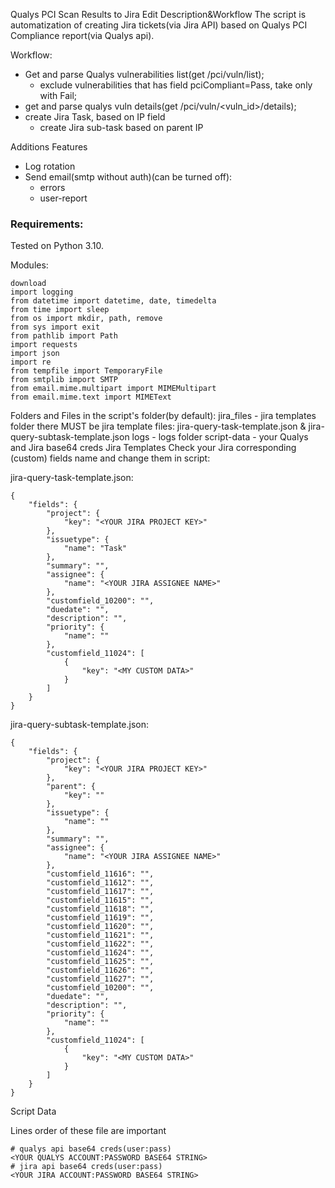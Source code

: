 Qualys PCI Scan Results to Jira
Edit
Description&Workflow
The script is automatization of creating Jira tickets(via Jira API) based on Qualys PCI Compliance report(via Qualys api).

Workflow:
* Get and parse Qualys vulnerabilities list(get /pci/vuln/list);
  * exclude vulnerabilities that has field pciCompliant=Pass, take only with Fail;
* get and parse qualys vuln details(get /pci/vuln/<vuln_id>/details);
* create Jira Task, based on IP field
  * create Jira sub-task based on parent IP

Additions Features
* Log rotation
* Send email(smtp without auth)(can be turned off):
  * errors
  * user-report

<h3>Requirements:</h3>

Tested on Python 3.10.

Modules:
```
download
import logging
from datetime import datetime, date, timedelta
from time import sleep
from os import mkdir, path, remove
from sys import exit
from pathlib import Path
import requests
import json
import re
from tempfile import TemporaryFile
from smtplib import SMTP
from email.mime.multipart import MIMEMultipart
from email.mime.text import MIMEText
```

Folders and Files in the script's folder(by default):
jira_files - jira templates folder
there MUST be jira template files: jira-query-task-template.json & jira-query-subtask-template.json
logs - logs folder
script-data - your Qualys and Jira base64 creds
Jira Templates
Check your Jira corresponding (custom) fields name and change them in script:

jira-query-task-template.json:
```
{
    "fields": {
        "project": {
            "key": "<YOUR JIRA PROJECT KEY>"
        },
        "issuetype": {
            "name": "Task"
        },
        "summary": "",
        "assignee": {
            "name": "<YOUR JIRA ASSIGNEE NAME>"
        },
        "customfield_10200": "",
        "duedate": "",
        "description": "",
        "priority": {
            "name": ""
        },
        "customfield_11024": [
            {
                "key": "<MY CUSTOM DATA>"
            }
        ]
    }
}
```

jira-query-subtask-template.json:
```
{
    "fields": {
        "project": {
            "key": "<YOUR JIRA PROJECT KEY>"
        },
		"parent": {
            "key": ""
        },
        "issuetype": {
            "name": ""
        },
        "summary": "",
        "assignee": {
            "name": "<YOUR JIRA ASSIGNEE NAME>"
        },
		"customfield_11616": "",
		"customfield_11612": "",
		"customfield_11617": "",
		"customfield_11615": "",
		"customfield_11618": "",
		"customfield_11619": "",
		"customfield_11620": "",
		"customfield_11621": "",
		"customfield_11622": "",
		"customfield_11624": "",
		"customfield_11625": "",
		"customfield_11626": "",
		"customfield_11627": "",
        "customfield_10200": "",
        "duedate": "",
        "description": "",
        "priority": {
            "name": ""
        },
        "customfield_11024": [
            {
                "key": "<MY CUSTOM DATA>"
            }
        ]
    }
}
```

Script Data

Lines order of these file are important
```
# qualys api base64 creds(user:pass)
<YOUR QUALYS ACCOUNT:PASSWORD BASE64 STRING>
# jira api base64 creds(user:pass)
<YOUR JIRA ACCOUNT:PASSWORD BASE64 STRING>
```
